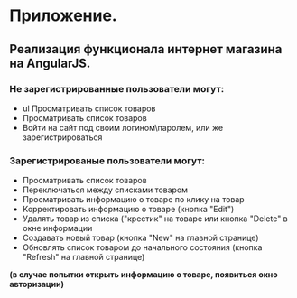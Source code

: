 # Приложение.
## Реализация функционала интернет магазина на AngularJS.

### Не зарегистрированные пользователи могут:
* ul Просматривать список товаров
* Просматривать список товаров
* Войти на сайт под своим логином\паролем, или же зарегистрироваться
 


### Зарегистрированые пользователи могут:
* Просматривать список товаров
* Переключаться между списками товаром
* Просматривать информацию о товаре по клику на товар
* Корректировать информацию о товаре (кнопка "Edit")
* Удалять товар из списка ("крестик" на товаре или кнопка "Delete" в окне информации
* Создавать новый товар (кнопка "New" на главной странице)
* Обновлять список товаром до начального состояния (кнопка "Refresh" на главной странице)

    
**(в случае попытки открыть информацию о товаре, появиться окно авторизации)**
